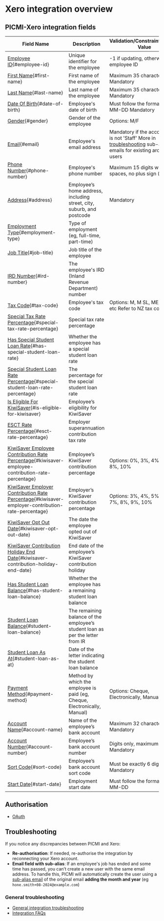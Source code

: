 # Xero integration overview

## PICMI-Xero integration fields

| Field Name                                                                                                                                            | Description                                                                    | Validation/Constraint/Default Value                                                                                                   | Source                    |
|-------------------------------------------------------------------------------------------------------------------------------------------------------|--------------------------------------------------------------------------------|---------------------------------------------------------------------------------------------------------------------------------------|---------------------------|
| [Employee ID](#employee-id){#employee-id}                                                                                                             | Unique identifier for the employee                                             | -1 if updating, otherwise uses employee ID                                                                                            | Integration Configuration |
| [First Name](#first-name){#first-name}                                                                                                                | First name of the employee                                                     | Maximum 35 characters Mandatory                                                                                                       | Personal Information      |
| [Last Name](#last-name){#last-name}                                                                                                                   | Last name of the employee                                                      | Maximum 35 characters Mandatory                                                                                                       | Personal Information      |
| [Date Of Birth](#date-of-birth){#date-of-birth}                                                                                                       | Employee's date of birth                                                       | Must follow the format YYYY-MM-DD Mandatory                                                                                           | Job                       |
| [Gender](#gender){#gender}                                                                                                                            | Gender of the employee                                                         | Options: M/F                                                                                                                          | Personal Information      |
| [Email](#email){#email}                                                                                                                               | Employee's email address                                                       | Mandatory if the account type is not 'Staff' More in [troubleshooting](#troubleshooting) sub-alias emails for existing archived users | Job                       |
| [Phone Number](#phone-number){#phone-number}                                                                                                          | Employee's phone number                                                        | Maximum 15 digits with single spaces, no plus sign (+)                                                                                | Personal Information      |
| [Address](#address){#address}                                                                                                                         | Employee’s home address, including street, city, suburb, and postcode          | Mandatory                                                                                                                             | Personal Information      |
| [Employment Type](#employment-type){#employment-type}                                                                                                 | Type of employment (eg, full-time, part-time)                                  |                                                                                                                                       | Integration Configuration |
| [Job Title](#job-title){#job-title}                                                                                                                   | Job title of the employee                                                      |                                                                                                                                       | Job                       |
| [IRD Number](#ird-number){#ird-number}                                                                                                                | The employee's IRD (Inland Revenue Department) number                          |                                                                                                                                       | Personal Information      |
| [Tax Code](#tax-code){#tax-code}                                                                                                                      | Employee's tax code                                                            | Options: M, M SL, ME, ME SL, etc Refer to NZ tax codes                                                                                | Personal Information      |
| [Special Tax Rate Percentage](#special-tax-rate-percentage){#special-tax-rate-percentage}                                                             | Special tax rate percentage                                                    |                                                                                                                                       | Personal Information      |
| [Has Special Student Loan Rate](#has-special-student-loan-rate){#has-special-student-loan-rate}                                                       | Whether the employee has a special student loan rate                           |                                                                                                                                       | Personal Information      |
| [Special Student Loan Rate Percentage](#special-student-loan-rate-percentage){#special-student-loan-rate-percentage}                                  | The percentage for the special student loan rate                               |                                                                                                                                       | Personal Information      |
| [Is Eligible For KiwiSaver](#is-eligible-for-kiwisaver){#is-eligible-for-kiwisaver}                                                                   | Employee’s eligibility for KiwiSaver                                           |                                                                                                                                       | Job                       |
| [ESCT Rate Percentage](#esct-rate-percentage){#esct-rate-percentage}                                                                                  | Employer superannuation contribution tax rate                                  |                                                                                                                                       | Job                       |
| [KiwiSaver Employee Contribution Rate Percentage](#kiwisaver-employee-contribution-rate-percentage){#kiwisaver-employee-contribution-rate-percentage} | Employee’s KiwiSaver contribution percentage                                   | Options: 0%, 3%, 4%, 6%, 8%, 10%                                                                                                      | Personal Information      |
| [KiwiSaver Employer Contribution Rate Percentage](#kiwisaver-employer-contribution-rate-percentage){#kiwisaver-employer-contribution-rate-percentage} | Employer’s KiwiSaver contribution percentage                                   | Options: 3%, 4%, 5%, 6%, 7%, 8%, 9%, 10%                                                                                              | Integration Configuration |
| [KiwiSaver Opt Out Date](#kiwisaver-opt-out-date){#kiwisaver-opt-out-date}                                                                            | The date the employee opted out of KiwiSaver                                   |                                                                                                                                       | Job                       |
| [KiwiSaver Contribution Holiday End Date](#kiwisaver-contribution-holiday-end-date){#kiwisaver-contribution-holiday-end-date}                         | End date of the employee’s KiwiSaver contribution holiday                      |                                                                                                                                       | Job                       |
| [Has Student Loan Balance](#has-student-loan-balance){#has-student-loan-balance}                                                                      | Whether the employee has a remaining student loan balance                      |                                                                                                                                       | Personal Information      |
| [Student Loan Balance](#student-loan-balance){#student-loan-balance}                                                                                  | The remaining balance of the employee’s student loan as per the letter from IR |                                                                                                                                       | Personal Information      |
| [Student Loan As At](#student-loan-as-at){#student-loan-as-at}                                                                                        | Date of the letter indicating the student loan balance                         |                                                                                                                                       | Personal Information      |
| [Payment Method](#payment-method){#payment-method}                                                                                                    | Method by which the employee is paid (eg, Cheque, Electronically, Manual)      | Options: Cheque, Electronically, Manual                                                                                               | Integration Configuration |
| [Account Name](#account-name){#account-name}                                                                                                          | Name of the employee’s bank account                                            | Maximum 32 characters Mandatory                                                                                                       | Personal Information      |
| [Account Number](#account-number){#account-number}                                                                                                    | Employee’s bank account number                                                 | Digits only, maximum 8 digits Mandatory                                                                                               | Personal Information      |
| [Sort Code](#sort-code){#sort-code}                                                                                                                   | Employee’s bank account sort code                                              | Must be exactly 6 digits Mandatory                                                                                                    | Personal Information      |
| [Start Date](#start-date){#start-date}                                                                                                                | Employment start date                                                          | Must follow the format YYYY-MM-DD                                                                                                     | Job                       |

## Authorisation

* [OAuth](integrations.md#different-ways-to-authorise-picmi-to-transfer-data)

## Troubleshooting

If you notice any discrepancies between PICMI and Xero:

- **Re-authorisation**: If needed, re-authorise the integration by reconnecting your Xero account.
- **Email field with sub-alias**: If an employee's job has ended and some time has passed, you can’t create a new user
  with the same email
  address. To handle this, PICMI will automatically create the user using a [sub-alias email](../faqs#emails) of the
  original email **adding the month and year** (eg `hone.smith+08-2024@example.com`)

<explanation>

### General troubleshooting

- [General integration troubleshooting](integrations#troubleshooting)
- [Integration FAQs](../faqs#integrations)

</explanation>
